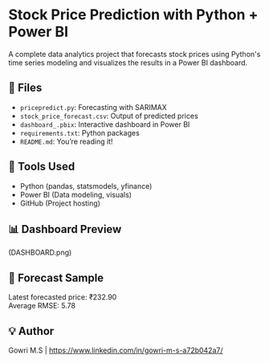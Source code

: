 # Stock Price Prediction with Python + Power BI

A complete data analytics project that forecasts stock prices using Python's time series modeling and visualizes the results in a Power BI dashboard.

## 📁 Files
- `pricepredict.py`: Forecasting with SARIMAX
- `stock_price_forecast.csv`: Output of predicted prices
- `dashboard_.pbix`: Interactive dashboard in Power BI
- `requirements.txt`: Python packages
- `README.md`: You’re reading it!

## 🧠 Tools Used
- Python (pandas, statsmodels, yfinance)
- Power BI (Data modeling, visuals)
- GitHub (Project hosting)

## 📊 Dashboard Preview

(DASHBOARD.png)

## 🔮 Forecast Sample
Latest forecasted price: ₹232.90  
Average RMSE: 5.78

## 💡 Author
Gowri M.S | https://www.linkedin.com/in/gowri-m-s-a72b042a7/
